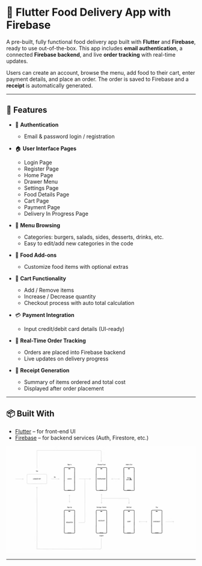 # 🍔 Flutter Food Delivery App with Firebase

A pre-built, fully functional food delivery app built with **Flutter** and **Firebase**, ready to use out-of-the-box. This app includes **email authentication**, a connected **Firebase backend**, and live **order tracking** with real-time updates. 

Users can create an account, browse the menu, add food to their cart, enter payment details, and place an order. The order is saved to Firebase and a **receipt** is automatically generated.

---

## 🚀 Features

- 🔐 **Authentication**
  - Email & password login / registration

- 🏠 **User Interface Pages**
  - Login Page
  - Register Page
  - Home Page
  - Drawer Menu
  - Settings Page
  - Food Details Page
  - Cart Page
  - Payment Page
  - Delivery In Progress Page

- 🍕 **Menu Browsing**
  - Categories: burgers, salads, sides, desserts, drinks, etc.
  - Easy to edit/add new categories in the code

- 🧂 **Food Add-ons**
  - Customize food items with optional extras

- 🛒 **Cart Functionality**
  - Add / Remove items
  - Increase / Decrease quantity
  - Checkout process with auto total calculation

- 💳 **Payment Integration**
  - Input credit/debit card details (UI-ready)

- 🔄 **Real-Time Order Tracking**
  - Orders are placed into Firebase backend
  - Live updates on delivery progress

- 🧾 **Receipt Generation**
  - Summary of items ordered and total cost
  - Displayed after order placement

---

## 📦 Built With

- [Flutter](https://flutter.dev/) – for front-end UI
- [Firebase](https://firebase.google.com/) – for backend services (Auth, Firestore, etc.)

 ![Screenshot](
https://github.com/Nimdinu-Weerathunga/Food_Delivery_App_w_Backend/blob/master/food_delivery.png?raw=true)

--------------------------------------------------------------------------------------------------------------------------------------------------------------------------------------------------------------------------------
<!-- # food_delivery_app_w_backend

A new Flutter project.

## Getting Started

This project is a starting point for a Flutter application.

A few resources to get you started if this is your first Flutter project:

- [Lab: Write your first Flutter app](https://docs.flutter.dev/get-started/codelab)
- [Cookbook: Useful Flutter samples](https://docs.flutter.dev/cookbook)

For help getting started with Flutter development, view the
[online documentation](https://docs.flutter.dev/), which offers tutorials,
samples, guidance on mobile development, and a full API reference. -->
